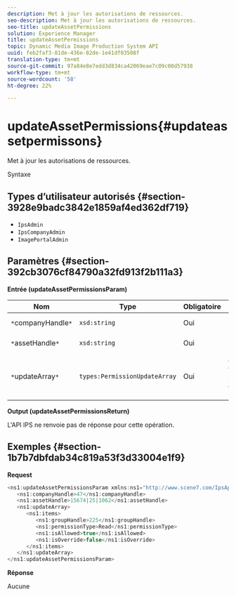 ```yaml
---
description: Met à jour les autorisations de ressources.
seo-description: Met à jour les autorisations de ressources.
seo-title: updateAssetPermissions
solution: Experience Manager
title: updateAssetPermissions
topic: Dynamic Media Image Production System API
uuid: feb2faf3-81de-436e-82de-1e41df03508f
translation-type: tm+mt
source-git-commit: 97a84e8e7edd3d834ca42069eae7c09c00d57938
workflow-type: tm+mt
source-wordcount: '58'
ht-degree: 22%

---
```



# updateAssetPermissions{#updateassetpermissons}

Met à jour les autorisations de ressources.

Syntaxe

## Types d’utilisateur autorisés {#section-3928e9badc3842e1859af4ed362df719}

* `IpsAdmin`
* `IpsCompanyAdmin`
* `ImagePortalAdmin`

## Paramètres {#section-392cb3076cf84790a32fd913f2b111a3}

**Entrée (updateAssetPermissionsParam)**

| Nom | Type | Obligatoire | Description |
|---|---|---|---|
| `*`companyHandle`*` | `xsd:string` | Oui | Poignée de société. |
| `*`assetHandle`*` | `xsd:string` | Oui | Poignée de ressource. |
| `*`updateArray`*` | `types:PermissionUpdateArray` | Oui | Autorisations que vous souhaitez appliquer à la ressource. |

**Output (updateAssetPermissionsReturn)**

L&#39;API IPS ne renvoie pas de réponse pour cette opération.

## Exemples {#section-1b7b7dbfdab34c819a53f3d33004e1f9}

**Request**

```java
<ns1:updateAssetPermissionsParam xmlns:ns1="http://www.scene7.com/IpsApi/xsd">
   <ns1:companyHandle>47</ns1:companyHandle>
   <ns1:assetHandle>15674|25|1062</ns1:assetHandle>
   <ns1:updateArray>
      <ns1:items>
         <ns1:groupHandle>225</ns1:groupHandle>
         <ns1:permissionType>Read</ns1:permissionType>
         <ns1:isAllowed>true</ns1:isAllowed>
         <ns1:isOverride>false</ns1:isOverride>
      </ns1:items>
   </ns1:updateArray>
</ns1:updateAssetPermissionsParam>
```

**Réponse**

Aucune
